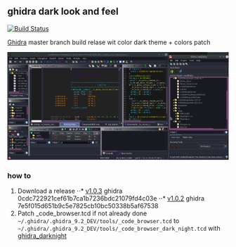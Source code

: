 ## ghidra dark look and feel

[![Build Status](https://travis-ci.com/pabx06/buildghidra.svg?branch=master)](https://travis-ci.com/pabx06/buildghidra)

[Ghidra](https://github.com/NationalSecurityAgency/ghidra) master branch build relase wit color dark theme + colors patch

![ghidra_dark](/Screenshot.png?raw=true)

### how to
1. Download  a release 
⋅⋅* [v1.0.3](https://github.com/pabx06/buildghidra/releases/tag/v1.0.3) ghidra 0cdc722921cef61b7ca1b7236bdc21079fd4c03e
⋅⋅* [v1.0.2](https://github.com/pabx06/buildghidra/releases/tag/v1.0.2) ghidra 7e5f015d651b9c5e7825cb10bc50338b5af67538
2. Patch _code_browser.tcd if not already done `~/.ghidra/.ghidra_9.2_DEV/tools/_code_browser.tcd` to `~/.ghidra/.ghidra_9.2_DEV/tools/_code_browser_dark_night.tcd`  with [ghidra_darknight](https://github.com/elliiot/ghidra_darknight)
